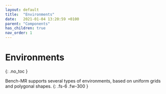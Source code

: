 ```yaml
---
layout: default
title:  "Environments"
date:   2021-01-04 13:20:59 +0100
parent: "Components"
has_children: true
nav_order: 1
---
```


# Environments
{: .no_toc }

Bench-MR supports several types of environments, based on uniform grids and polygonal shapes.
{: .fs-6 .fw-300 }
